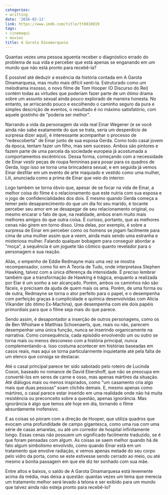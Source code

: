 ```yaml
---
categories:
- writting
date: '2016-02-12'
link: https://www.imdb.com/title/tt0810819
tags:
- cinemaqui
- movies
title: A Garota Dinamarquesa
---
```


Quantas vezes uma pessoa aguenta receber o diagnóstico errado do problema de sua vida e perceber que está apenas se enganando em um mundo que não está pronto para recebê-la?

É possível até deduzir a essência da história contada em A Garota Dinamarquesa, mas muito mais difícil senti-la. Estruturado como um melodrama insosso, o novo filme de Tom Hooper (O Discurso do Rei) contém todas as virtudes que poderiam fazer parte de um ótimo drama sobre um assunto sexual ainda pouco explorado de maneira honesta. No entanto, se arriscando pouco e escolhendo o caminho seguro da pura e simples descrição de eventos, o resultado é no máximo satisfatório, com aquele gostinho de "poderia ser melhor".

Narrando a vida da personagem da vida real Einar Wegener (e se você ainda não sabe exatamente do que se trata, seria um desperdício de surpresa dizer aqui), é interessante acompanhar o processo de "redescoberta" de Einar junto de sua esposa Gerda. Como todo casal jovem da época, tentam fazer um filho, mas sem sucesso. Ambos são pintores e fazem parte de uma parcela da sociedade europeia já acostumada a comportamentos excêntricos. Dessa forma, começando com a necessidade de Einar vestir peças de roupa femininas para posar para os quadros de Gerda, logo isso se torna uma brincadeira sexual, e em seguida já vemos Einar desfilar em um evento de arte maquiado e vestido como uma mulher, Lili, anunciada como a prima de Einar que veio do interior.

Logo também se torna óbvio que, apesar de se focar na vida de Einar, a melhor coisa do filme é o relacionamento que este nutria com sua esposa e o jogo de confidencialidades dos dois. E mesmo quando Gerda começa a temer pelo desaparecimento do que um dia foi seu marido, é tocante perceber seu amor em se desapegar de seu relacionamento original, ou mesmo encarar o fato de que, na realidade, ambos eram muito mais melhores amigos do que outra coisa. É curioso, portanto, que as melhores cenas não girem em torno disso. Uma delas, por exemplo, é sobre a surpresa de Einar em perceber como os homens se jogam facilmente para cima de uma mulher assim que a veem, ainda mais sendo uma estranha e misteriosa mulher. Falando qualquer bobagem para conseguir abordar a "moça", a sequência é um joguete tão cômico quanto revelador para o personagem e sua reação.

Aliás, o empenho de Eddie Redmayne mais uma vez se mostra recompensador, como foi em A Teoria de Tudo, onde interpretava Stephen Hawking, talvez com a única diferença da intensidade. É preciso lembrar também que a transformação de Hawking é trágica, enquanto a realizada por Eiar é um sonho a ser alcançado. Porém, ambos os caminhos não são fáceis, e precisam da ajuda de quem mais os ama. Porém, de uma forma ou de outra, Redmayne se torna o ator perfeito para o papel, e o desempenha com perfeição graças à cumplicidade e química desenvolvidas com Alicia Vikander (do ótimo Ex-Machina), que desempenha com ele dois papéis primordiais para que o filme seja mais do que parece.

Sendo assim, é desapontador a inserção de outros personagens, como os de Ben Whishaw e Matthias Schoenaerts, que, reais ou não, parecem desempenhar uma única função, nunca se inserindo organicamente na narrativa. Como consequência, cada episódio envolvendo um ou outro se torna mais ou menos desconexo com a história principal, nunca complementando-a. Isso costuma acontecer em histórias baseadas em casos reais, mas aqui se torna particularmente inquietante até pela falta de um elenco que consiga se destacar.

Até o casal principal parece ter sido sabotado pelo roteiro de Lucinda Coxon, baseado no romance de David Ebershoff, que não se preocupa em convertê-los em seres de carne e osso, mas apenas mártires da situação. Até diálogos mais ou menos inspirados, como "um casamento cria algo mais que duas pessoas" soam clichês demais. E, mesmo apenas como mártires, o casal parece estar inserido em uma realidade onde não há muita resistência ou preconceito sobre a questão, apenas ignorância. Mas ignorância é algo que temos até hoje em dia, tornando o filme absurdamente inofensivo.

E as coisas só pioram com a direção de Hooper, que utiliza quadros que evocam uma profundidade de campo gigantesca, como uma rua com uma série de casas amarelas, ou até um corredor de hospital infinitamente longo. Essas cenas não possuem um significado facilmente traduzido, se é que foram pensadas com algum. As coisas se saem melhor quando há de fato algum simbolismo envolvido, como quando Einar está em um tratamento que envolve radiação, e vemos apenas metade do seu corpo pelo vidro da porta, como se este estivesse sendo cerrado ao meio, ou até mesmo a bonita passagem em que ele diz ter sonhado com sua mãe.

Entre altos e baixos, o saldo de A Garota Dinamarquesa está levemente acima da média, mas deixa a questão: quantas vezes um tema que merecia um tratamento melhor será levado à telona e ser exibido para um mundo que talvez ainda não esteja pronto para recebê-lo?